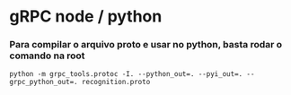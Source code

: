 # gRPC node / python

### Para compilar o arquivo proto e usar no python, basta rodar o comando na root

    python -m grpc_tools.protoc -I. --python_out=. --pyi_out=. --grpc_python_out=. recognition.proto

